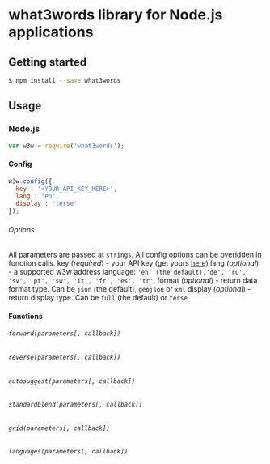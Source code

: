 # what3words library for Node.js applications

## Getting started
```sh
$ npm install --save what3words
```
## Usage
### Node.js
```javascript
var w3w = require('what3words');
```

#### Config
```javascript
w3w.config({
  key : '<YOUR_API_KEY_HERE>',
  lang : 'en',
  display : 'terse'
});
```
###### Options
All parameters are passed at `strings`. All config options can be overidden in function calls.
key (_required_) - your API key (get yours [here](https://map.what3words.com/register?dev=true))
lang (_optional_) - a supported w3w address language: `'en' (the default),'de', 'ru', 'sv', 'pt', 'sw', 'it', 'fr', 'es', 'tr'`.
format (_optional_) - return data format type. Can be `json` (the default), `geojson` or `xml`
display (_optional_) - return display type. Can be `full` (the default) or `terse`

#### Functions
###### `forward(parameters[, callback])`
###### `reverse(parameters[, callback])`
###### `autosuggest(parameters[, callback])`
###### `standardblend(parameters[, callback])`
###### `grid(parameters[, callback])`
###### `languages(parameters[, callback])`
